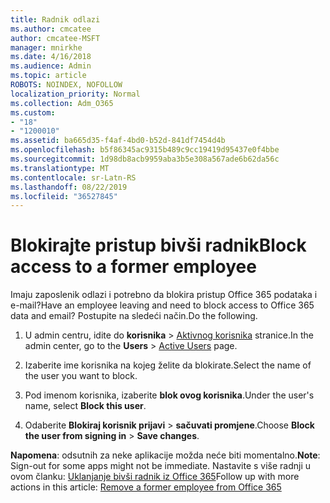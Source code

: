 ```yaml
---
title: Radnik odlazi
ms.author: cmcatee
author: cmcatee-MSFT
manager: mnirkhe
ms.date: 4/16/2018
ms.audience: Admin
ms.topic: article
ROBOTS: NOINDEX, NOFOLLOW
localization_priority: Normal
ms.collection: Adm_O365
ms.custom:
- "18"
- "1200010"
ms.assetid: ba665d35-f4af-4bd0-b52d-841df7454d4b
ms.openlocfilehash: b5f86345ac9315b489c9cc19419d95437e0f4bbe
ms.sourcegitcommit: 1d98db8acb9959aba3b5e308a567ade6b62da56c
ms.translationtype: MT
ms.contentlocale: sr-Latn-RS
ms.lasthandoff: 08/22/2019
ms.locfileid: "36527845"
---
```

# <a name="block-access-to-a-former-employee"></a><span data-ttu-id="b23fe-102">Blokirajte pristup bivši radnik</span><span class="sxs-lookup"><span data-stu-id="b23fe-102">Block access to a former employee</span></span>

<span data-ttu-id="b23fe-103">Imaju zaposlenik odlazi i potrebno da blokira pristup Office 365 podataka i e-mail?</span><span class="sxs-lookup"><span data-stu-id="b23fe-103">Have an employee leaving and need to block access to Office 365 data and email?</span></span> <span data-ttu-id="b23fe-104">Postupite na sledeći način.</span><span class="sxs-lookup"><span data-stu-id="b23fe-104">Do the following.</span></span>
  
1. <span data-ttu-id="b23fe-105">U admin centru, idite do **korisnika** \> [Aktivnog korisnika](https://go.microsoft.com/fwlink/p/?linkid=834822) stranice.</span><span class="sxs-lookup"><span data-stu-id="b23fe-105">In the admin center, go to the **Users** \> [Active Users](https://go.microsoft.com/fwlink/p/?linkid=834822) page.</span></span>

2. <span data-ttu-id="b23fe-106">Izaberite ime korisnika na kojeg želite da blokirate.</span><span class="sxs-lookup"><span data-stu-id="b23fe-106">Select the name of the user you want to block.</span></span>

3. <span data-ttu-id="b23fe-107">Pod imenom korisnika, izaberite **blok ovog korisnika**.</span><span class="sxs-lookup"><span data-stu-id="b23fe-107">Under the user's name, select **Block this user**.</span></span>

4. <span data-ttu-id="b23fe-108">Odaberite **Blokiraj korisnik prijavi** \> **sačuvati promjene**.</span><span class="sxs-lookup"><span data-stu-id="b23fe-108">Choose **Block the user from signing in** \> **Save changes**.</span></span>

<span data-ttu-id="b23fe-109">**Napomena**: odsutnih za neke aplikacije možda neće biti momentalno.</span><span class="sxs-lookup"><span data-stu-id="b23fe-109">**Note**: Sign-out for some apps might not be immediate.</span></span> <span data-ttu-id="b23fe-110">Nastavite s više radnji u ovom članku: [Uklanjanje bivši radnik iz Office 365](https://docs.microsoft.com/office365/admin/add-users/remove-former-employee)</span><span class="sxs-lookup"><span data-stu-id="b23fe-110">Follow up with more actions in this article: [Remove a former employee from Office 365](https://docs.microsoft.com/office365/admin/add-users/remove-former-employee)</span></span>